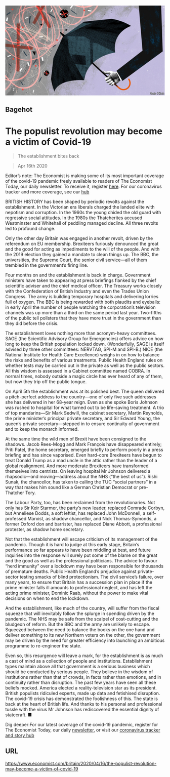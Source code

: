 ![](./images/20200418_BRD000_0.jpg)

## Bagehot

# The populist revolution may become a victim of Covid-19

> The establishment bites back

> Apr 16th 2020

Editor’s note: The Economist is making some of its most important coverage of the covid-19 pandemic freely available to readers of The Economist Today, our daily newsletter. To receive it, register [here](https://www.economist.com//newslettersignup). For our coronavirus tracker and more coverage, see our [hub](https://www.economist.com//coronavirus)

BRITISH HISTORY has been shaped by periodic revolts against the establishment. In the Victorian era liberals charged the landed elite with nepotism and corruption. In the 1960s the young chided the old guard with regressive social attitudes. In the 1980s the Thatcherites accused Westminster and Whitehall of peddling managed decline. All three revolts led to profound change.

Only the other day Britain was engaged in another revolt, driven by the referendum on EU membership. Brexiteers furiously denounced the great and the good for acting as impediments to the will of the people. And with the 2019 election they gained a mandate to clean things up. The BBC, the universities, the Supreme Court, the senior civil service—all of them trembled in the government’s firing line.

Four months on and the establishment is back in charge. Government ministers have taken to appearing at press briefings flanked by the chief scientific adviser and the chief medical officer. The Treasury works closely with the Confederation of British Industry and even the Trades Union Congress. The army is building temporary hospitals and delivering lorries full of oxygen. The BBC is being rewarded with both plaudits and eyeballs: in early April the number of people watching the corporation’s television channels was up more than a third on the same period last year. Two-fifths of the public tell pollsters that they have more trust in the government than they did before the crisis.

The establishment loves nothing more than acronym-heavy committees. SAGE (the Scientific Advisory Group for Emergencies) offers advice on how long to keep the British population locked down. (Wonderfully, SAGE is itself advised by three other committees: NERVTAG, SPI-M and SPI-B.) NICE (the National Institute for Health Care Excellence) weighs in on how to balance the risks and benefits of various treatments. Public Health England rules on whether tests may be carried out in the private as well as the public sectors. All this wisdom is assessed in a Cabinet committee named COBRA. In normal times, nobody outside a magic circle has ever heard of any of them, but now they trip off the public tongue.

On April 5th the establishment was at its polished best. The queen delivered a pitch-perfect address to the country—one of only five such addresses she has delivered in her 68-year reign. Even as she spoke Boris Johnson was rushed to hospital for what turned out to be life-saving treatment. A trio of top mandarins—Sir Mark Sedwill, the cabinet secretary, Martin Reynolds, the prime minister’s principal private secretary, and Sir Edward Young, the queen’s private secretary—stepped in to ensure continuity of government and to keep the monarch informed.

At the same time the wild men of Brexit have been consigned to the shadows. Jacob Rees-Mogg and Mark François have disappeared entirely; Priti Patel, the home secretary, emerged briefly to perform poorly in a press briefing and has since vaporised. Even hard-core Brexiteers have begun to treat Donald Trump as a mad uncle in the attic rather than the leader of a global realignment. And more moderate Brexiteers have transformed themselves into centrists. On leaving hospital Mr Johnson delivered a rhapsodic—and moving—address about the NHS (“the best of us”). Rishi Sunak, the chancellor, has taken to calling the TUC “social partners” in a way that makes him sound like a German Christian Democrat or pre-Thatcher Tory.

The Labour Party, too, has been reclaimed from the revolutionaries. Not only has Sir Keir Starmer, the party’s new leader, replaced Comrade Corbyn, but Anneliese Dodds, a soft leftist, has replaced John McDonnell, a self-professed Marxist, as shadow chancellor, and Nick Thomas-Symonds, a former Oxford don and barrister, has replaced Diane Abbott, a professional protester, as shadow home secretary.

Not that the establishment will escape criticism of its management of the pandemic. Though it is hard to judge at this early stage, Britain’s performance so far appears to have been middling at best, and future inquiries into the response will surely put some of the blame on the great and the good as well as the professional politicians. The advice to favour “herd immunity” over a lockdown may have been responsible for thousands of premature deaths. Public Health England’s prejudice against private-sector testing smacks of blind protectionism. The civil service’s failure, over many years, to ensure that Britain has a succession plan in place if the prime minister falls ill amounts to professional neglect, and has left the acting prime minister, Dominic Raab, without the power to make vital decisions on when to end the lockdown.

And the establishment, like much of the country, will suffer from the fiscal squeeze that will inevitably follow the splurge in spending driven by the pandemic. The NHS may be safe from the scalpel of cost-cutting and the bludgeon of reform. But the BBC and the army are unlikely to escape. Squeezed between the need to balance the books on the one hand and deliver something to its new Northern voters on the other, the government may be driven by the need for greater efficiency into launching an ambitious programme to re-engineer the state.

Even so, this resurgence will leave a mark, for the establishment is as much a cast of mind as a collection of people and institutions. Establishment types maintain above all that government is a serious business which should be conducted by serious people. They believe in the wisdom of institutions rather than that of crowds, in facts rather than emotions, and in continuity rather than disruption. The past few years have seen all these beliefs mocked. America elected a reality-television star as its president. British populists ridiculed experts, made up data and fetishised disruption. The covid-19 crisis has demonstrated the foolishness of this. The state is back at the heart of British life. And thanks to his personal and professional tussle with the virus Mr Johnson has rediscovered the essential dignity of statecraft. ■

Dig deeper:For our latest coverage of the covid-19 pandemic, register for The Economist Today, our daily [newsletter](https://www.economist.com//newslettersignup), or visit our [coronavirus tracker and story hub](https://www.economist.com//coronavirus)

## URL

https://www.economist.com/britain/2020/04/16/the-populist-revolution-may-become-a-victim-of-covid-19
